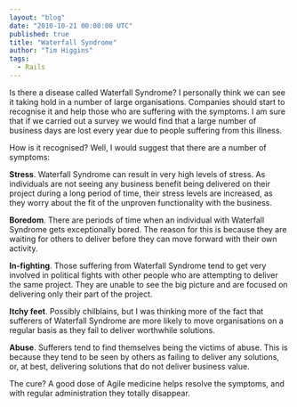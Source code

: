 ```yaml
---
layout: "blog"
date: "2010-10-21 00:00:00 UTC"
published: true
title: "Waterfall Syndrome"
author: "Tim Higgins"
tags:
  - Rails
---
```


<p>Is there a disease called Waterfall Syndrome? I personally think we can see it taking hold in a number of large organisations. Companies should start to recognise it and help those who are suffering with the symptoms. I am sure that if we carried out a survey we would find that a large number of business days are lost every year due to people suffering from this illness.</p>
<p>How is it recognised? Well, I would suggest that there are a number of symptoms:</p>
<p><b>Stress</b>. Waterfall Syndrome can result in very high levels of stress. As individuals are not seeing any business benefit being delivered on their project during a long period of time, their stress levels are increased, as they worry about the fit of the unproven functionality with the business.</p>
<p><b>Boredom</b>. There are periods of time when an individual with Waterfall Syndrome gets exceptionally bored. The reason for this is because they are waiting for others to deliver before they can move forward with their own activity.</p>
<p><b>In-fighting</b>. Those suffering from Waterfall Syndrome tend to get very involved in political fights with other people who are attempting to deliver the same project. They are unable to see the big picture and are focused on delivering only their part of the project.</p>
<p><b>Itchy feet</b>. Possibly chilblains, but I was thinking more of the fact that sufferers of Waterfall Syndrome are more likely to move organisations on a regular basis as they fail to deliver worthwhile solutions.</p>
<p><b>Abuse</b>. Sufferers tend to find themselves being the victims of abuse. This is because they tend to be seen by others as failing to deliver any solutions, or, at best, delivering solutions that do not deliver business value.</p>
<p>The cure? A good dose of Agile medicine helps resolve the symptoms, and with regular administration they totally disappear.</p>

